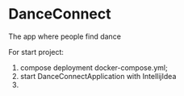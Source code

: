 # DanceConnect
The app where people find dance

For start project:

1. compose deployment docker-compose.yml;
2. start DanceConnectApplication with IntellijIdea
3. 